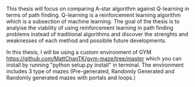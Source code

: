 This thesis will focus on comparing A-star algorithm against Q-learning in terms of path finding. Q-learning is a reinforcement learning algorithm which is a subsection of machine learning.
The goal of the thesis is to analyise the viability of using reinforcement learning in path finding problems instead of traditional algorithms and discover the strenghts and weaknesses of each method and possibile future developments.

In this thesis, I will be using a custom environment of GYM https://github.com/MattChanTK/gym-maze/tree/master which you can install by running "python setup.py install" in terminal.
The environment includes 3 type of mazes (Pre-generated, Randomly Generated and Randomly generated mazes with portals and loops.)
